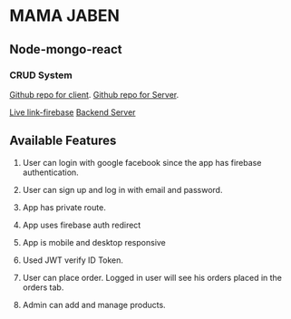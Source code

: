 # MAMA JABEN
## Node-mongo-react
### CRUD System

[Github repo for client](https://github.com/Porgramming-Hero-web-course/full-stack-client-ShahbajKhan).
[Github repo for Server](https://github.com/Porgramming-Hero-web-course/full-stack-server-ShahbajKhan).

[Live link-firebase](https://evergreen-shop.web.app/)
[Backend Server](https://strawberry-pie-51996.herokuapp.com/)

## Available Features
1) User can login with google facebook since the app has firebase authentication. 

2) User can sign up and log in with email and password. 

3) App has private route.

4) App uses firebase auth redirect

5) App is mobile and desktop responsive

6) Used JWT verify ID Token.

7) User can place order. Logged in user will see his orders placed in the orders tab.

8) Admin can add and manage products.
